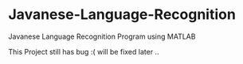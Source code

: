 # Javanese-Language-Recognition
Javanese Language Recognition Program using MATLAB

This Project still has bug :( 
will be fixed later ..
